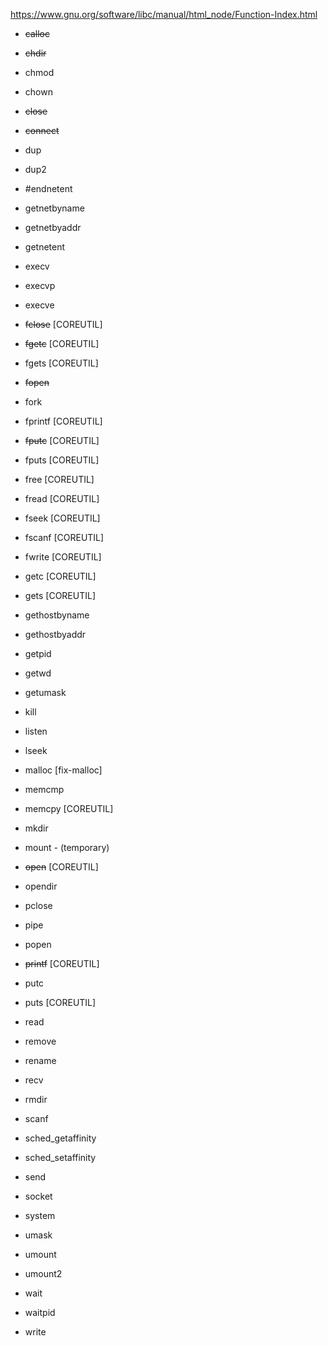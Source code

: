 https://www.gnu.org/software/libc/manual/html_node/Function-Index.html

- ~~calloc~~
- ~~chdir~~		
- chmod				
- chown				
- ~~close~~				
- ~~connect~~

- dup 				
- dup2				

- #endnetent
- getnetbyname		
- getnetbyaddr		
- getnetent			

- execv   			
- execvp			
- execve			

- ~~fclose~~   [COREUTIL]		
- ~~fgetc~~   [COREUTIL]				
- fgets   [COREUTIL]				
- ~~fopen~~
- fork
- fprintf   [COREUTIL]
- ~~fputc~~  [COREUTIL]
- fputs   [COREUTIL]
- free   [COREUTIL]
- fread   [COREUTIL]
- fseek   [COREUTIL]
- fscanf   [COREUTIL]
- fwrite   [COREUTIL]

- getc   [COREUTIL]
- gets   [COREUTIL]
- gethostbyname
- gethostbyaddr
- getpid
- getwd
- getumask

- kill

- listen
- lseek

- malloc [fix-malloc]
- memcmp
- memcpy   [COREUTIL]
- mkdir
- mount - (temporary)

- ~~open~~   [COREUTIL]
- opendir

- pclose
- pipe
- popen
- ~~printf~~   [COREUTIL]
- putc
- puts   [COREUTIL]

- read
- remove
- rename
- recv
- rmdir

- scanf
- sched_getaffinity
- sched_setaffinity
- send
- socket
- system

- umask
- umount
- umount2

- wait
- waitpid
- write
